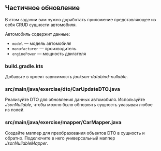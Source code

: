 ## Частичное обновление

В этом задании вам нужно доработать приложение представляющее из себя CRUD сущности автомобиля.

Автомобиль содержит данные:

* `model` — модель автомобиля
* `manufacturer` — производитель
* `enginePower` — мощность двигателя

### build.gradle.kts

Добавьте в проект зависимость *jackson-databind-nullable*.

### src/main/java/exercise/dto/CarUpdateDTO.java

Реализуйте DTO для обновления данных автомобиля. Используйте _JsonNullable_, чтобы можно было обновлять сущность указывая любое из полей.

### src/main/java/exercise/mapper/CarMapper.java

Создайте маппер для преобразования объектов DTO в сущность и обратно. Подключите в него универсальный маппер _JsonNullableMapper_.
